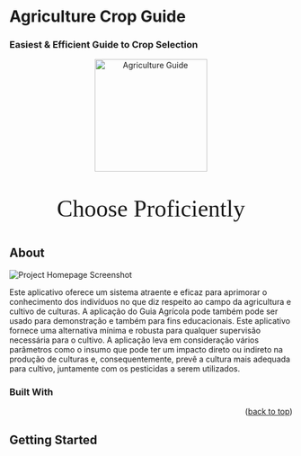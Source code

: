 # Agriculture Crop Guide
### Easiest & Efficient Guide to Crop Selection

<p align="center">
  <a href="https://github.com/Shauryan23/Agriculture-Guide">
    <img src="https://user-images.githubusercontent.com/64647655/143258243-6554190b-5b3f-4a93-9902-49c3c793b948.png" alt="Agriculture Guide" width="200" />
  </a>
</p>
<p align="center" style="font-family:Cambria; font-size:300%;">Choose Proficiently</p>

## About

![Project Homepage Screenshot](.github/images/Homepage_Screenshot.png)

Este aplicativo oferece um sistema atraente e eficaz para aprimorar o conhecimento dos indivíduos 
no que diz respeito ao campo da agricultura e cultivo de culturas. A aplicação do Guia Agrícola pode
também pode ser usado para demonstração e também para fins educacionais. Este aplicativo fornece uma alternativa mínima e robusta
para qualquer supervisão necessária para o cultivo. A aplicação leva em consideração vários
parâmetros como o insumo que pode ter um impacto direto ou indireto na produção de
culturas e, consequentemente, prevê a cultura mais adequada para cultivo, juntamente com os pesticidas a serem utilizados.
### Built With

<p align="right">(<a href="#top">back to top</a>)</p>

## Getting Started


